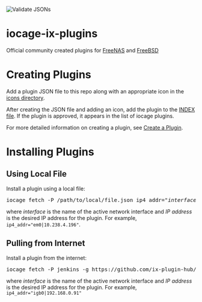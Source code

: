 ![Validate JSONs](https://github.com/ix-plugin-hub/iocage-plugin-index/workflows/Validate%20JSONs/badge.svg)

# iocage-ix-plugins
Official community created plugins for [FreeNAS](http://www.freenas.org) and [FreeBSD](http://www.freebsd.org)

# Creating Plugins
Add a plugin JSON file to this repo along with an appropriate icon in the [icons directory](icons/).

After creating the JSON file and adding an icon, add the plugin to the [INDEX file](INDEX).
If the plugin is approved, it appears in the list of iocage plugins.

For more detailed information on creating a plugin, see [Create a Plugin](https://www.ixsystems.com/documentation/freenas/11.2-U6/plugins.html#create-a-plugin).

# Installing Plugins

## Using Local File
Install a plugin using a local file:
<pre>
iocage fetch -P /path/to/local/file.json ip4_addr="<i>interface</i>|<i>IPaddress</i>"
</pre>
where *interface* is the name of the active network interface and *IP address* is the desired IP address for the plugin.
For example, `ip4_addr="em0|10.238.4.196"`.

## Pulling from Internet
Install a plugin from the internet:
<pre>
iocage fetch -P jenkins -g https://github.com/ix-plugin-hub/iocage-plugin-index ip4_addr="<i>interface</i>|<i>IPaddress</i>"
</pre>
where *interface* is the name of the active network interface and *IP address* is the desired IP address for the plugin.
For example, `ip4_addr="igb0|192.168.0.91"`
